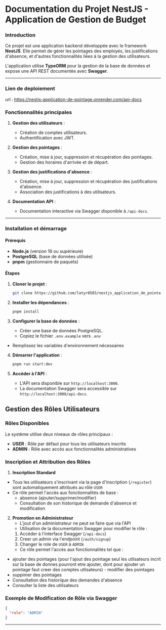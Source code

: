 # Documentation du Projet NestJS - Application de Gestion de Budget

### Introduction

Ce projet est une application backend développée avec le framework **NestJS**. Elle permet de gérer les pointages des employés, les justifications d'absence, et d'autres fonctionnalités liées à la gestion des utilisateurs.

L'application utilise **TypeORM** pour la gestion de la base de données et expose une API REST documentée avec **Swagger**.

---
### Lien de deploiement
url : https://nestjs-application-de-pointage.onrender.com/api-docs

### Fonctionnalités principales

1. **Gestion des utilisateurs** :

   - Création de comptes utilisateurs.
   - Authentification avec JWT.

2. **Gestion des pointages** :

   - Création, mise à jour, suppression et récupération des pointages.
   - Gestion des horaires d'arrivée et de départ.

3. **Gestion des justifications d'absence** :

   - Création, mise à jour, suppression et récupération des justifications d'absence.
   - Association des justifications à des utilisateurs.

4. **Documentation API** :
   - Documentation interactive via Swagger disponible à `/api-docs`.

---

### Installation et démarrage

#### Prérequis

- **Node.js** (version 16 ou supérieure)
- **PostgreSQL** (base de données utilisée)
- **pnpm** (gestionnaire de paquets)

#### Étapes

1. **Cloner le projet** :

   ```bash
   git clone https://github.com/latyr0503/nestjs_application_de_pointage
   ```

2. **Installer les dépendances** :

   ```bash
   pnpm install
   ```

3. **Configurer la base de données** :
   - Créer une base de données PostgreSQL.
   - Copiez le fichier `.env.example` vers `.env`

- Remplissez les variables d'environnement nécessaires

4. **Démarrer l'application** :

   ```bash
   pnpm run start:dev
   ```

5. **Accéder à l'API** :
   - L'API sera disponible sur `http://localhost:3000`.
   - La documentation Swagger sera accessible sur `http://localhost:3000/api-docs`.

## Gestion des Rôles Utilisateurs

### Rôles Disponibles

Le système utilise deux niveaux de rôles principaux :

- **USER** : Rôle par défaut pour tous les utilisateurs inscrits
- **ADMIN** : Rôle avec accès aux fonctionnalités administratives

### Inscription et Attribution des Rôles

1. **Inscription Standard**

- Tous les utilisateurs s'inscrivant via la page d'inscription (`/register`) sont automatiquement attribués au rôle `USER`
- Ce rôle permet l'accès aux fonctionnalités de base :
  - absence (ajouter/supprimer/modifier)
  - Consultation de son historique de demande d'absence et modification

2. **Promotion en Administrateur**
   - L'jout d'un administrateur ne peut se faire que via l'API
   - Utilisation de la documentation Swagger pour modifier le rôle :
   1. Accéder à l'interface Swagger (`/api-docs`)
   2. Creer un admin via l'endpoint (`/auth/signup`)
   3. Changer le role de `USER` à `ADMIN`
   - Ce rôle permet l'accès aux fonctionnalités tel que :
  - ajouter des pointages (pour l'ajout des pointage seul les utlisateurs incrit sur la base de donnes pourront etre ajouter, dont pour ajouter un pointage faut creer des comptes utlisateurs) - modifier des pointages
  - suppimer des pointages
  - Consultation des historique des demandes d'absence
  - Consulter la liste des utilisateurs

### Exemple de Modification de Rôle via Swagger

```json
{
  "role": "ADMIN"
}
```

---
